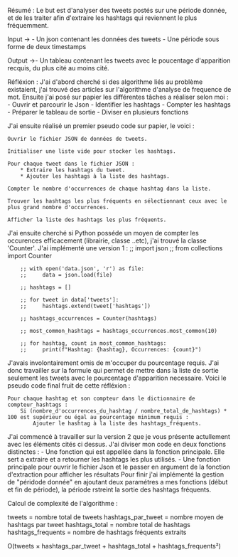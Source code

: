 Résumé : Le but est d'analyser des tweets postés sur une période donnée, et de les traiter afin d'extraire les hashtags qui reviennent le plus fréquemment.

Input -> - Un json contenant les données des tweets
         - Une période sous forme de deux timestamps

Output ->- Un tableau contenant les tweets avec le poucentage d'apparition recquis, du plus cité au moins cité.

Réfléxion : J'ai d'abord cherché si des algorithme liés au problème existaient, j'ai trouvé des articles sur l'algorithme d'analyse de frequence de mot.
Ensuite j'ai posé sur papier les différentes tâches a réaliser selon moi : 
    - Ouvrir et parcourir le Json
    - Identifier les hashtags
    - Compter les hashtags
    - Préparer le tableau de sortie
    - Diviser en plusieurs fonctions

J'ai ensuite réalisé un premier pseudo code sur papier, le voici : 

    Ouvrir le fichier JSON de données de tweets.

    Initialiser une liste vide pour stocker les hashtags.

    Pour chaque tweet dans le fichier JSON :
        * Extraire les hashtags du tweet.
        * Ajouter les hashtags à la liste des hashtags.

    Compter le nombre d'occurrences de chaque hashtag dans la liste.

    Trouver les hashtags les plus fréquents en sélectionnant ceux avec le plus grand nombre d'occurrences.

    Afficher la liste des hashtags les plus fréquents.

J'ai ensuite cherché si Python posséde un moyen de compter les occurences efficacement (librairie, classe ..etc), j'ai trouvé la classe 'Counter'.
J'ai implémenté une version 1 : 
        ;; import json
        ;; from collections import Counter

        ;; with open('data.json', 'r') as file:
        ;;     data = json.load(file)

        ;; hashtags = []

        ;; for tweet in data['tweets']:
        ;;     hashtags.extend(tweet['hashtags'])

        ;; hashtags_occurrences = Counter(hashtags)

        ;; most_common_hashtags = hashtags_occurrences.most_common(10)

        ;; for hashtag, count in most_common_hashtags:
        ;;     print(f"Hashtag: {hashtag}, Occurrences: {count}")

J'avais involontairement omis de m'occuper du pourcentage requis. 
J'ai donc travailler sur la formule qui permet de mettre dans la liste de sortie seulement les tweets avec le pourcentage d'apparition necessaire.
Voici le pseudo code final fruit de cette réfléxion : 

    Pour chaque hashtag et son compteur dans le dictionnaire de compteur_hashtags :
        Si (nombre_d'occurrences_du_hashtag / nombre_total_de_hashtags) * 100 est supérieur ou égal au pourcentage minimum requis :
            Ajouter le hashtag à la liste des hashtags_fréquents.

J'ai commencé à travailler sur la version 2 que je vous présente actullement avec les éléments cités ci dessus.
J'ai diviser mon code en deux fonctions distinctes : 
    - Une fonction qui est appellée dans la fonction principale. Elle sert a extraire et a retourner les hashtags les plus utilisés.
    - Une fonction principale pour ouvrir le fichier Json et le passer en argument de la fonction d'extraction pour afficher les résultats
Pour finir j'ai implémenté la gestion de "péridode donnée" en ajoutant deux paramétres a mes fonctions (début et fin de période), la période rstreint la sortie des hashtags fréquents.

Calcul de complexité de l'algorithme : 

tweets = nombre total de tweets
hashtags_par_tweet = nombre moyen de hashtags par tweet
hashtags_total = nombre total de hashtags
hashtags_frequents = nombre de hashtags fréquents extraits

O(tweets × hashtags_par_tweet + hashtags_total + hashtags_frequents²)

